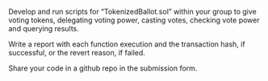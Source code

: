 Develop and run scripts for “TokenizedBallot.sol” within your group to give voting tokens, delegating voting power, casting votes, checking vote power and querying results.

Write a report with each function execution and the transaction hash, if successful, or the revert reason, if failed.

Share your code in a github repo in the submission form.
